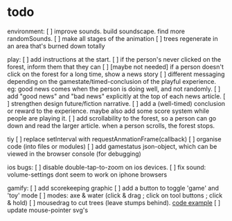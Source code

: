 # todo

environment:
[ ] improve sounds. build soundscape. find more randomSounds. 
[ ] make all stages of the animation
[ ] trees regenerate in an area that's burned down totally

play:
[ ] add instructions at the start.
[ ] if the person's never clicked on the forest, inform them that they can
[ ] [maybe not needed] if a person doesn't click on the forest for a long time, show a news story
[ ] different messaging depending on the gamestate/timed-conclusion of the playful experience. eg: good news comes when the person is doing well, and not randomly.
[ ] add "good news" and "bad news" explicitly at the top of each news article.
[ ] strengthen design future/fiction narrative.
[ ] add a (well-timed) conclusion or reward to the experience. maybe also add some score system while people are playing it.
[ ] add scrollability to the forest, so a person can go down and read the larger article. when a person scrolls, the forest stops.

tiy
[ ] replace setInterval with requestAnmationFrame(callback)
[ ] organise code (into files or modules)
[ ] add gamestatus json-object, which can be viewed in the browser console (for debugging)

ios bugs:
[ ] disable double-tap-to-zoom on ios devices.
[ ] fix sound: volume-settings dont seem to work on iphone browsers

gamify:
[ ] add scorekeeping graphic
[ ] add a button to toggle 'game' and 'toy' mode
[ ] modes: axe & water (click & drag ; click on tool buttons ; click & hold)
[ ] mousedrag to cut trees (leave stumps behind). [code example](https://developer.mozilla.org/en-US/docs/Web/API/Touch/radiusX)
[ ] update mouse-pointer svg's
